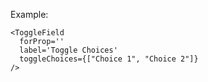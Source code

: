 Example:

    <ToggleField
      forProp=''
      label='Toggle Choices'
      toggleChoices={["Choice 1", "Choice 2"]}
    />
